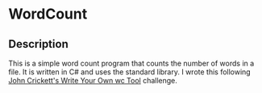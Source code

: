 ﻿# WordCount

## Description

This is a simple word count program that counts the number of words in a file. It is written in C# and uses the standard
library. I wrote this following [John Crickett's Write Your Own wc Tool](https://codingchallenges.fyi/challenges/challenge-wc/) challenge.


